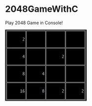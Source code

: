# 2048GameWithC
Play 2048 Game in Console!

![2048 game](https://github.com/SabaFathi/2048GameWithC/blob/main/out_example.JPG?raw=true)

